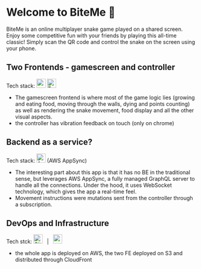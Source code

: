 # Welcome to BiteMe 🐍

BiteMe is an online multiplayer snake game played on a shared screen. Enjoy some competitive fun with your friends by playing this all-time classic! 
Simply scan the QR code and control the snake on the screen using your phone.

## Two Frontends - gamescreen and controller
Tech stack: <img src="https://cdn.jsdelivr.net/gh/devicons/devicon/icons/react/react-original.svg" width="24px" title="react"/> <img src="https://cdn.jsdelivr.net/gh/devicons/devicon/icons/typescript/typescript-original.svg"  width="24px" title="Typescript" /> &nbsp; &nbsp; &nbsp; 
- The gamescreen frontend is where most of the game logic lies (growing and eating food, moving through the walls, dying and points counting) as well as rendering the snake movement, food display and all the other visual aspects.
- the controller has vibration feedback on touch (only on chrome)

## Backend as a service?
Tech stack: <img src="https://encrypted-tbn0.gstatic.com/images?q=tbn:ANd9GcTRQV2FLjhIZLntvJwSJTeqL8u7Ao0rBn56XsYBACF080iHw7JwgTYxC4itT3YrO4qTopI&usqp=CAU" width="24px" title="AppSync"/> (AWS AppSync)
- The interesting part about this app is that it has no BE in the traditional sense, but leverages AWS AppSync, a fully managed GraphQL server to handle all the connections. Under the hood, it uses WebSocket technology, which gives the app a real-time feel. 
- Movement instructions were mutations sent from the controller through a subscription.

## DevOps and Infrastructure
Tech stck: <img src="https://archive.org/download/github.com-actions-starter-workflows_-_2020-01-25_22-21-15/cover.jpg" width="24px" title="Github Actions" /> &nbsp; | &nbsp; <img src="https://pbs.twimg.com/profile_images/1473756532827246593/KRgw2UkV_400x400.jpg" width="24px" height="24px" title="aws"/> 
- the whole app is deployed on AWS, the two FE deployed on S3 and distributed through CloudFront
